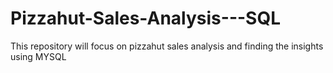 # Pizzahut-Sales-Analysis---SQL
This repository will focus on pizzahut sales analysis and finding the insights using MYSQL
